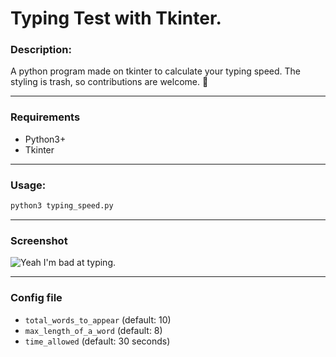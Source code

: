# **Typing Test with Tkinter.**

### Description:
A python program made on tkinter to calculate your typing speed.
The styling is trash, so contributions are welcome. 🤗

___
### Requirements
* Python3+
* Tkinter

___
### Usage:
```sh
python3 typing_speed.py
```

___
### Screenshot
![Yeah I'm bad at typing.](https://i.imgur.com/z8FP7T9.png)

___
### Config file
* `total_words_to_appear`  (default: 10)
* `max_length_of_a_word`  (default: 8)
* `time_allowed`  (default: 30 seconds)
